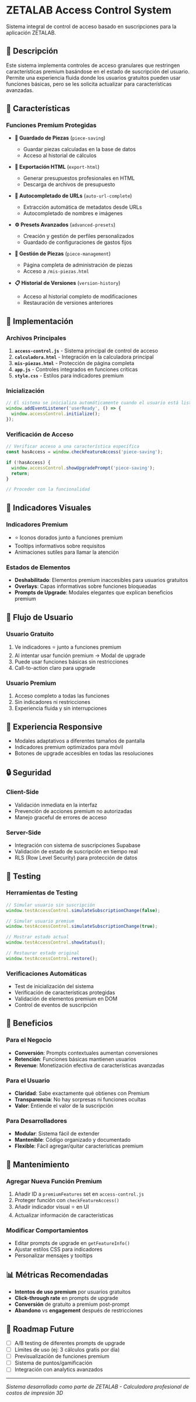 # ZETALAB Access Control System

Sistema integral de control de acceso basado en suscripciones para la aplicación ZETALAB.

## 🎯 Descripción

Este sistema implementa controles de acceso granulares que restringen características premium basándose en el estado de suscripción del usuario. Permite una experiencia fluida donde los usuarios gratuitos pueden usar funciones básicas, pero se les solicita actualizar para características avanzadas.

## 🚀 Características

### Funciones Premium Protegidas

- **🔐 Guardado de Piezas** (`piece-saving`)
  - Guardar piezas calculadas en la base de datos
  - Acceso al historial de cálculos

- **📄 Exportación HTML** (`export-html`)
  - Generar presupuestos profesionales en HTML
  - Descarga de archivos de presupuesto

- **🔗 Autocompletado de URLs** (`auto-url-complete`)
  - Extracción automática de metadatos desde URLs
  - Autocompletado de nombres e imágenes

- **⚙️ Presets Avanzados** (`advanced-presets`)
  - Creación y gestión de perfiles personalizados
  - Guardado de configuraciones de gastos fijos

- **📁 Gestión de Piezas** (`piece-management`)
  - Página completa de administración de piezas
  - Acceso a `/mis-piezas.html`

- **📋 Historial de Versiones** (`version-history`)
  - Acceso al historial completo de modificaciones
  - Restauración de versiones anteriores

## 🔧 Implementación

### Archivos Principales

1. **`access-control.js`** - Sistema principal de control de acceso
2. **`calculadora.html`** - Integración en la calculadora principal
3. **`mis-piezas.html`** - Protección de página completa
4. **`app.js`** - Controles integrados en funciones críticas
5. **`style.css`** - Estilos para indicadores premium

### Inicialización

```javascript
// El sistema se inicializa automáticamente cuando el usuario está listo
window.addEventListener('userReady', () => {
  window.accessControl.initialize();
});
```

### Verificación de Acceso

```javascript
// Verificar acceso a una característica específica
const hasAccess = window.checkFeatureAccess('piece-saving');

if (!hasAccess) {
  window.accessControl.showUpgradePrompt('piece-saving');
  return;
}

// Proceder con la funcionalidad
```

## 🎨 Indicadores Visuales

### Indicadores Premium
- ⭐ Iconos dorados junto a funciones premium
- Tooltips informativos sobre requisitos
- Animaciones sutiles para llamar la atención

### Estados de Elementos
- **Deshabilitado**: Elementos premium inaccesibles para usuarios gratuitos
- **Overlays**: Capas informativas sobre funciones bloqueadas
- **Prompts de Upgrade**: Modales elegantes que explican beneficios premium

## 🔄 Flujo de Usuario

### Usuario Gratuito
1. Ve indicadores ⭐ junto a funciones premium
2. Al intentar usar función premium → Modal de upgrade
3. Puede usar funciones básicas sin restricciones
4. Call-to-action claro para upgrade

### Usuario Premium
1. Acceso completo a todas las funciones
2. Sin indicadores ni restricciones
3. Experiencia fluida y sin interrupciones

## 📱 Experiencia Responsive

- Modales adaptativos a diferentes tamaños de pantalla
- Indicadores premium optimizados para móvil
- Botones de upgrade accesibles en todas las resoluciones

## 🔒 Seguridad

### Client-Side
- Validación inmediata en la interfaz
- Prevención de acciones premium no autorizadas
- Manejo graceful de errores de acceso

### Server-Side
- Integración con sistema de suscripciones Supabase
- Validación de estado de suscripción en tiempo real
- RLS (Row Level Security) para protección de datos

## 🧪 Testing

### Herramientas de Testing
```javascript
// Simular usuario sin suscripción
window.testAccessControl.simulateSubscriptionChange(false);

// Simular usuario premium
window.testAccessControl.simulateSubscriptionChange(true);

// Mostrar estado actual
window.testAccessControl.showStatus();

// Restaurar estado original
window.testAccessControl.restore();
```

### Verificaciones Automáticas
- Test de inicialización del sistema
- Verificación de características protegidas
- Validación de elementos premium en DOM
- Control de eventos de suscripción

## 🎯 Beneficios

### Para el Negocio
- **Conversión**: Prompts contextuales aumentan conversiones
- **Retención**: Funciones básicas mantienen usuarios
- **Revenue**: Monetización efectiva de características avanzadas

### Para el Usuario
- **Claridad**: Sabe exactamente qué obtienes con Premium
- **Transparencia**: No hay sorpresas ni funciones ocultas
- **Valor**: Entiende el valor de la suscripción

### Para Desarrolladores
- **Modular**: Sistema fácil de extender
- **Mantenible**: Código organizado y documentado
- **Flexible**: Fácil agregar/quitar características premium

## 🔄 Mantenimiento

### Agregar Nueva Función Premium
1. Añadir ID a `premiumFeatures` set en `access-control.js`
2. Proteger función con `checkFeatureAccess()` 
3. Añadir indicador visual ⭐ en UI
4. Actualizar información de características

### Modificar Comportamientos
- Editar prompts de upgrade en `getFeatureInfo()`
- Ajustar estilos CSS para indicadores
- Personalizar mensajes y tooltips

## 📊 Métricas Recomendadas

- **Intentos de uso premium** por usuarios gratuitos
- **Click-through rate** en prompts de upgrade
- **Conversión** de gratuito a premium post-prompt
- **Abandono** vs **engagement** después de restricciones

## 🚀 Roadmap Future

- [ ] A/B testing de diferentes prompts de upgrade
- [ ] Límites de uso (ej: 3 cálculos gratis por día)
- [ ] Previsualización de funciones premium
- [ ] Sistema de puntos/gamificación
- [ ] Integración con analytics avanzados

---

*Sistema desarrollado como parte de ZETALAB - Calculadora profesional de costos de impresión 3D*